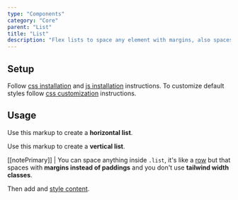 ```yaml
---
type: "Components"
category: "Core"
parent: "List"
title: "List"
description: "Flex lists to space any element with margins, also spaces vertically."
---
```


## Setup

Follow [css installation](/introduction/getting-started/setup#css-installation) and [js installation](/introduction/getting-started/setup#js-installation) instructions. To customize default styles follow [css customization](/introduction/getting-started/setup#css-customization) instructions.

## Usage

Use this markup to create a **horizontal list**.

<script type="text/plain" class="language-markup">
  <nav class="list">
    <!-- content -->
  </nav>
</script>

Use this markup to create a **vertical list**.

<script type="text/plain" class="language-markup">
  <nav class="list-block">
    <!-- content -->
  </nav>
</script>

[[notePrimary]]
| You can space anything inside `.list`, it's like a [row](/components/core/row) but that spaces with **margins instead of paddings** and you don't use **tailwind width classes**.

Then add and [style content](/components/core/list/content).

<demo>
  <demovanilla src="vanilla/components/core/list/usage">
  </demovanilla>
  <demovanilla src="vanilla/components/core/list/usage-block">
  </demovanilla>
  <demovanilla src="vanilla/components/core/list/usage-nested">
  </demovanilla>
</demo>
